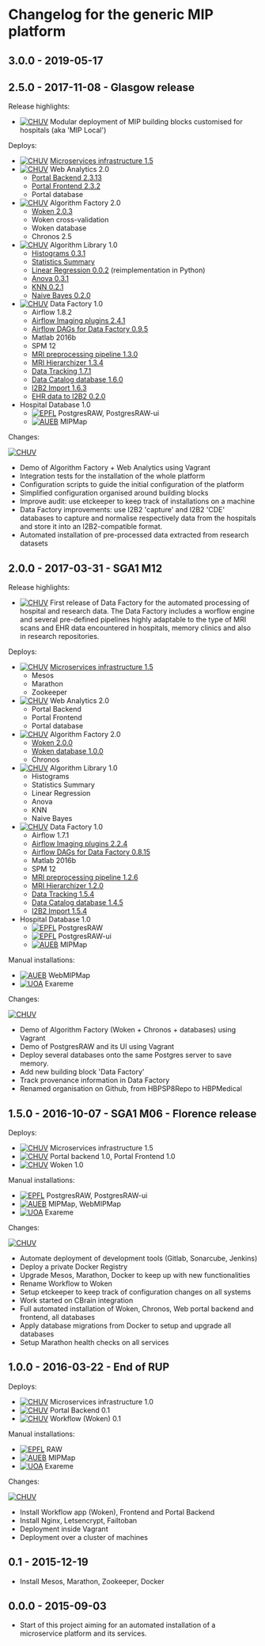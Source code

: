 
# Changelog for the generic MIP platform

## 3.0.0 - 2019-05-17


## 2.5.0 - 2017-11-08 - Glasgow release

Release highlights:

* [![CHUV](https://img.shields.io/badge/CHUV-LREN-AF4C64.svg)](https://www.unil.ch/lren/en/home.html) Modular deployment of MIP building blocks customised for hospitals (aka 'MIP Local')

Deploys:

* [![CHUV](https://img.shields.io/badge/CHUV-LREN-AF4C64.svg)](https://www.unil.ch/lren/en/home.html) [Microservices infrastructure 1.5](https://github.com/HBPMedical/mip-microservices-infrastructure)
* [![CHUV](https://img.shields.io/badge/CHUV-LREN-AF4C64.svg)](https://www.unil.ch/lren/en/home.html) Web Analytics 2.0
  * [Portal Backend 2.3.13](https://github.com/HBPMedical/portal-backend)
  * [Portal Frontend 2.3.2](https://github.com/HBPMedical/portal-frontend)
  * Portal database
* [![CHUV](https://img.shields.io/badge/CHUV-LREN-AF4C64.svg)](https://www.unil.ch/lren/en/home.html) Algorithm Factory 2.0
  * [Woken 2.0.3](https://github.com/HBPMedical/woken)
  * Woken cross-validation
  * Woken database
  * Chronos 2.5
* [![CHUV](https://img.shields.io/badge/CHUV-LREN-AF4C64.svg)](https://www.unil.ch/lren/en/home.html) Algorithm Library 1.0
  * [Histograms 0.3.1](https://hub.docker.com/r/hbpmip/python-histograms/)
  * [Statistics Summary](https://hub.docker.com/r/hbpmip/r-summary-stats/)
  * [Linear Regression 0.0.2](https://hub.docker.com/r/hbpmip/python-linear-regression/) (reimplementation in Python)
  * [Anova 0.3.1](https://hub.docker.com/r/hbpmip/python-anova/)
  * [KNN 0.2.1](https://hub.docker.com/r/hbpmip/java-rapidminer-knn/)
  * [Naive Bayes 0.2.0](https://hub.docker.com/r/hbpmip/java-rapidminer-naivebayes/)
* [![CHUV](https://img.shields.io/badge/CHUV-LREN-AF4C64.svg)](https://www.unil.ch/lren/en/home.html) Data Factory 1.0
  * Airflow 1.8.2
  * [Airflow Imaging plugins 2.4.1](https://github.com/HBPMedical/airflow-imaging-plugins)
  * [Airflow DAGs for Data Factory 0.9.5](https://github.com/HBPMedical/data-factory-airflow-dags)
  * Matlab 2016b
  * SPM 12
  * [MRI preprocessing pipeline 1.3.0](https://github.com/HBPMedical/mri-preprocessing-pipeline)
  * [MRI Hierarchizer 1.3.4](https://github.com/HBPMedical/hierarchizer)
  * [Data Tracking 1.7.1](https://github.com/HBPMedical/data-tracking)
  * [Data Catalog database 1.6.0](https://github.com/HBPMedical/data-catalog-setup)
  * [I2B2 Import 1.6.3](https://github.com/HBPMedical/i2b2-import)
  * [EHR data to I2B2 0.2.0](https://github.com/HBPMedical/ehr-to-i2b2)
* Hospital Database 1.0
  * [![EPFL](https://img.shields.io/badge/EPFL-DIAS-6A5ACD.svg)](http://dias.epfl.ch/) PostgresRAW, PostgresRAW-ui
  * [![AUEB](https://img.shields.io/badge/aueb-wim-9D5459.svg)](http://www.aueb.gr/index_en.php) MIPMap

Changes:

[![CHUV](https://img.shields.io/badge/CHUV-LREN-AF4C64.svg)](https://www.unil.ch/lren/en/home.html)

  * Demo of Algorithm Factory + Web Analytics using Vagrant
  * Integration tests for the installation of the whole platform
  * Configuration scripts to guide the initial configuration of the platform
  * Simplified configuration organised around building blocks
  * Improve audit: use etckeeper to keep track of installations on a machine
  * Data Factory improvements: use I2B2 'capture' and I2B2 'CDE' databases to capture and normalise respectively data from the hospitals and store it into an I2B2-compatible format.
  * Automated installation of pre-processed data extracted from research datasets

## 2.0.0 - 2017-03-31 - SGA1 M12

Release highlights:

* [![CHUV](https://img.shields.io/badge/CHUV-LREN-AF4C64.svg)](https://www.unil.ch/lren/en/home.html) First release of Data Factory for the automated processing of hospital and research data. The Data Factory includes a worflow engine and several pre-defined pipelines highly adaptable to the type of MRI scans and EHR data encountered in hospitals, memory clinics and also in research repositories.

Deploys:

* [![CHUV](https://img.shields.io/badge/CHUV-LREN-AF4C64.svg)](https://www.unil.ch/lren/en/home.html) [Microservices infrastructure 1.5](https://github.com/HBPMedical/mip-microservices-infrastructure)
  * Mesos
  * Marathon
  * Zookeeper
* [![CHUV](https://img.shields.io/badge/CHUV-LREN-AF4C64.svg)](https://www.unil.ch/lren/en/home.html) Web Analytics 2.0
  * Portal Backend
  * Portal Frontend
  * Portal database
* [![CHUV](https://img.shields.io/badge/CHUV-LREN-AF4C64.svg)](https://www.unil.ch/lren/en/home.html) Algorithm Factory 2.0
  * [Woken 2.0.0](https://github.com/HBPMedical/woken)
  * [Woken database 1.0.0](https://github.com/HBPMedical/woken-db-setup)
  * Chronos
* [![CHUV](https://img.shields.io/badge/CHUV-LREN-AF4C64.svg)](https://www.unil.ch/lren/en/home.html) Algorithm Library 1.0
  * Histograms
  * Statistics Summary
  * Linear Regression
  * Anova
  * KNN
  * Naive Bayes
* [![CHUV](https://img.shields.io/badge/CHUV-LREN-AF4C64.svg)](https://www.unil.ch/lren/en/home.html) Data Factory 1.0
  * Airflow 1.7.1
  * [Airflow Imaging plugins 2.2.4](https://github.com/HBPMedical/airflow-imaging-plugins)
  * [Airflow DAGs for Data Factory 0.8.15](https://github.com/HBPMedical/data-factory-airflow-dags)
  * Matlab 2016b
  * SPM 12
  * [MRI preprocessing pipeline 1.2.6](https://github.com/HBPMedical/mri-preprocessing-pipeline)
  * [MRI Hierarchizer 1.2.0](https://github.com/HBPMedical/hierarchizer)
  * [Data Tracking 1.5.4](https://github.com/HBPMedical/data-tracking)
  * [Data Catalog database 1.4.5](https://github.com/HBPMedical/data-catalog-setup)
  * [I2B2 Import 1.5.4](https://github.com/HBPMedical/i2b2-import)
* Hospital Database 1.0
  * [![EPFL](https://img.shields.io/badge/EPFL-DIAS-6A5ACD.svg)](http://dias.epfl.ch/) PostgresRAW
  * [![EPFL](https://img.shields.io/badge/EPFL-DIAS-6A5ACD.svg)](http://dias.epfl.ch/) PostgresRAW-ui
  * [![AUEB](https://img.shields.io/badge/aueb-wim-9D5459.svg)](http://www.aueb.gr/index_en.php) MIPMap

Manual installations:

* [![AUEB](https://img.shields.io/badge/aueb-wim-9D5459.svg)](http://www.aueb.gr/index_en.php) WebMIPMap
* [![UOA](https://img.shields.io/badge/UOA-madgik-BDCFD6.svg)](http://www.madgik.di.uoa.gr/) Exareme

Changes:

[![CHUV](https://img.shields.io/badge/CHUV-LREN-AF4C64.svg)](https://www.unil.ch/lren/en/home.html)

* Demo of Algorithm Factory (Woken + Chronos + databases) using Vagrant
* Demo of PostgresRAW and its UI using Vagrant
* Deploy several databases onto the same Postgres server to save memory.
* Add new building block 'Data Factory'
* Track provenance information in Data Factory
* Renamed organisation on Github, from HBPSP8Repo to HBPMedical

## 1.5.0 - 2016-10-07 - SGA1 M06 - Florence release

Deploys:

* [![CHUV](https://img.shields.io/badge/CHUV-LREN-AF4C64.svg)](https://www.unil.ch/lren/en/home.html) Microservices infrastructure 1.5
* [![CHUV](https://img.shields.io/badge/CHUV-LREN-AF4C64.svg)](https://www.unil.ch/lren/en/home.html) Portal backend 1.0, Portal Frontend 1.0
* [![CHUV](https://img.shields.io/badge/CHUV-LREN-AF4C64.svg)](https://www.unil.ch/lren/en/home.html) Woken 1.0

Manual installations:

* [![EPFL](https://img.shields.io/badge/EPFL-DIAS-6A5ACD.svg)](http://dias.epfl.ch/) PostgresRAW, PostgresRAW-ui
* [![AUEB](https://img.shields.io/badge/aueb-wim-9D5459.svg)](http://www.aueb.gr/index_en.php) MIPMap, WebMIPMap
* [![UOA](https://img.shields.io/badge/UOA-madgik-BDCFD6.svg)](http://www.madgik.di.uoa.gr/) Exareme

Changes:

[![CHUV](https://img.shields.io/badge/CHUV-LREN-AF4C64.svg)](https://www.unil.ch/lren/en/home.html)

* Automate deployment of development tools (Gitlab, Sonarcube, Jenkins)
* Deploy a private Docker Registry
* Upgrade Mesos, Marathon, Docker to keep up with new functionalities
* Rename Workflow to Woken
* Setup etckeeper to keep track of configuration changes on all systems
* Work started on CBrain integration
* Full automated installation of Woken, Chronos, Web portal backend and frontend, all databases
* Apply database migrations from Docker to setup and upgrade all databases
* Setup Marathon health checks on all services

## 1.0.0 - 2016-03-22 - End of RUP

Deploys:

* [![CHUV](https://img.shields.io/badge/CHUV-LREN-AF4C64.svg)](https://www.unil.ch/lren/en/home.html) Microservices infrastructure 1.0
* [![CHUV](https://img.shields.io/badge/CHUV-LREN-AF4C64.svg)](https://www.unil.ch/lren/en/home.html) Portal Backend 0.1
* [![CHUV](https://img.shields.io/badge/CHUV-LREN-AF4C64.svg)](https://www.unil.ch/lren/en/home.html) Workflow (Woken) 0.1

Manual installations:

* [![EPFL](https://img.shields.io/badge/EPFL-DIAS-6A5ACD.svg)](http://dias.epfl.ch/) RAW
* [![AUEB](https://img.shields.io/badge/aueb-wim-9D5459.svg)](http://www.aueb.gr/index_en.php) MIPMap
* [![UOA](https://img.shields.io/badge/UOA-madgik-BDCFD6.svg)](http://www.madgik.di.uoa.gr/) Exareme

Changes:

[![CHUV](https://img.shields.io/badge/CHUV-LREN-AF4C64.svg)](https://www.unil.ch/lren/en/home.html)

* Install Workflow app (Woken), Frontend and Portal Backend
* Install Nginx, Letsencrypt, Failtoban
* Deployment inside Vagrant
* Deployment over a cluster of machines

## 0.1 - 2015-12-19

* Install Mesos, Marathon, Zookeeper, Docker

## 0.0.0 - 2015-09-03

* Start of this project aiming for an automated installation of a microservice platform and its services.
